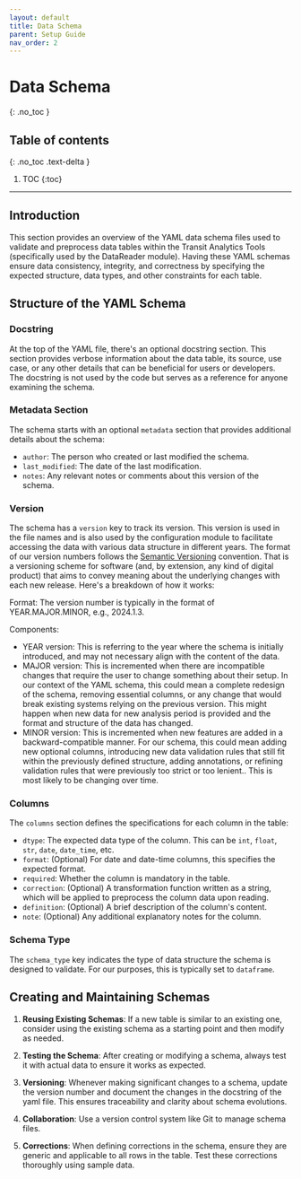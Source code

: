 ```yaml
---
layout: default
title: Data Schema
parent: Setup Guide
nav_order: 2
---
```

# Data Schema
{: .no_toc }
## Table of contents
{: .no_toc .text-delta }

1. TOC
{:toc}

---

## Introduction

This section provides an overview of the YAML data schema files used to validate and preprocess data tables within the Transit Analytics Tools (specifically used by the DataReader module). 
Having these YAML schemas ensure data consistency, integrity, and correctness by specifying the expected structure, data
types, and other constraints for each table.

## Structure of the YAML Schema


### Docstring

At the top of the YAML file, there's an optional docstring section. This section provides verbose information about the
data table, its source, use case, or any other details that can be beneficial for users or developers. The docstring is
not used by the code but serves as a reference for anyone examining the schema.

### Metadata Section

The schema starts with an optional `metadata` section that provides additional details about the schema:

- `author`: The person who created or last modified the schema.
- `last_modified`: The date of the last modification.
- `notes`: Any relevant notes or comments about this version of the schema.

### Version

The schema has a `version` key to track its version. This version is used in the file names and is also used by the configuration module to facilitate accessing the data with various data structure in different years. 
The format of our version numbers follows the [Semantic Versioning](https://semver.org/) convention. That is a versioning scheme for software (and, by extension, any kind of digital product) that aims to
convey meaning about the underlying changes with each new release. Here's a breakdown of how it works:

Format:
The version number is typically in the format of YEAR.MAJOR.MINOR, e.g., 2024.1.3.

Components:

- YEAR version: This is referring to the year where the schema is initially introduced, and may not necessary align with the content of the data. 
- MAJOR version: This is incremented when there are incompatible changes that require the user to change something about
  their setup. In our context of the YAML schema, this could mean a complete redesign of the schema, removing essential
  columns, or any change that would break existing systems relying on the previous version. This might happen when new data for new analysis period is provided and the format and structure of the data has changed.
- MINOR version: This is incremented when new features are added in a backward-compatible manner. For our schema, this
  could mean adding new optional columns, introducing new data validation rules that still fit within the previously
  defined structure, adding annotations, or refining validation rules that were previously too strict or too lenient.. This is most likely to be changing over time.


### Columns

The `columns` section defines the specifications for each column in the table:

- `dtype`: The expected data type of the column. This can be `int`, `float`, `str`, `date`, `date_time`, etc.
- `format`: (Optional) For date and date-time columns, this specifies the expected format.
- `required`: Whether the column is mandatory in the table.
- `correction`: (Optional) A transformation function written as a string, which will be applied to preprocess the column
  data upon reading.
- `definition`: (Optional) A brief description of the column's content.
- `note`: (Optional) Any additional explanatory notes for the column.

### Schema Type

The `schema_type` key indicates the type of data structure the schema is designed to validate. For our purposes, this is
typically set to `dataframe`.

Creating and Maintaining Schemas
-------------------------------

1. **Reusing Existing Schemas**: If a new table is similar to an existing one, consider using the existing schema as a
   starting point and then modify as needed.

2. **Testing the Schema**: After creating or modifying a schema, always test it with actual data to ensure it works as
   expected.

3. **Versioning**: Whenever making significant changes to a schema, update the version number and document the changes
   in the docstring of the yaml file. This ensures traceability and clarity about schema evolutions.

4. **Collaboration**: Use a version control system like Git to manage schema files.

5. **Corrections**: When defining corrections in the schema, ensure they are generic and applicable to all rows in the
   table. Test these corrections thoroughly using sample data.
